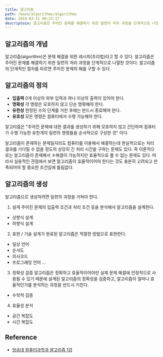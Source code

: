 ```yaml
---
title: 알고리즘
path: /base/algorithms/algorithms
date: 2019-03-11 00:23:17
descriptoin: 알고리즘은 주어진 문제를 해결하기 위한 일련의 처리 과정을 단계적으로 나열한 것이다.
---
```


## 알고리즘의 개념

알고리즘(algorithm)은 문제 해결을 위한 레시피(조리법)라고 할 수 있다. 알고리즘은 주어진 문제를 해결하기 위한 일련의 처리 과정을 단계적으로 나열한 것이다. 알고리즘의 단게적인 절차를 따르면 주어진 문제의 해를 구할 수 있다.

## 알고리즘의 정의

- **입출력**
  0개 이상의 외부 입력과 하나 이상의 출력이 있어야 한다.
- **명확성**
  각 명령은 모호하지 않고 단순 명확해야 한다.
- **유한성**
  한정된 수의 단계를 거친 후에는 반드시 종료해야 한다.
- **유효성**
  모든 명령은 컴퓨터에서 수행 가능해야 한다.

알고리즘은 "주어진 문제에 대한 결과를 생성하기 위해 모호하지 않고 간단하며 컴퓨터가 수행 가능한 유한개의 일련의 명령들을 순서적으로 구성한 것" 이다.

알고리즘이 존재하는 문제일지라도 컴퓨터를 이용해서 해결하는데 현실적으로는 처리 결과를 기다릴 수 없을 정도의 상당히 긴 처리 시간을 구하는 문제도 있다. 즉 이론적으로는 알고리즘이 존재해서 ㅎ해결이 가능하지만 효율적으로 풀 수 없는 문제도 있다. 따라서 실용적인 관점에서 보면 알고리즘이 효율적이어야 한다는 것도 충분히 고려되고 만족되어야 할 중요한 조건임에 틀림없다.

## 알고리즘의 생성

알고리즘으르 생성하려면 일련의 과정을 거쳐야 한다.

1. 설계
   주어진 문제의 입출력 조건과 처리 조건 등을 분석해서 알고리즘을 설계한다.

- 상향식 설계
- 하향식 설계

2. 표현 / 기술
   설게가 완료된 알고리즘은 적절한 방법으로 표현한다.

- 일상 언어
- 순서도
- 의사코드
- 프로그래밍 언어
  ...

3. 정확성 검증
   알고리즘은 정확하고 효율적이어야만 실제 문제 해결에 안정적으로 사용될 수 있기 때문에 설계된 알고리즘의 정확성을 검증하고, 알고리즘이 얼마나 효율적인가를 분석하는 과정을 반드시 거친다.

- 수학적 검증

4. 효율성 분석

- 공간 복잡도
- 시간 복잡도

## Reference

- [방송대 컴퓨터과학과 알고리즘 1강](http://press.knou.ac.kr/goods/textBookView.do?condCmdtCode=9788920026935&condLscValue=001&condYr=&condSmst=)
